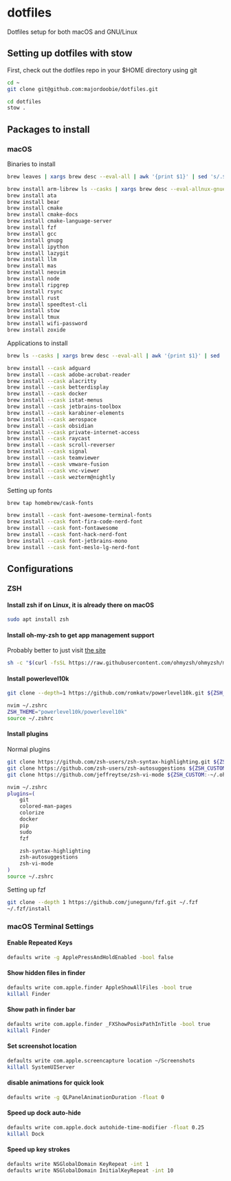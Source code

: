 # dotfiles

Dotfiles setup for both macOS and GNU/Linux

## Setting up dotfiles with stow

First, check out the dotfiles repo in your $HOME directory using git

```bash
cd ~
git clone git@github.com:majordoobie/dotfiles.git

cd dotfiles
stow .
```

## Packages to install

### macOS

Binaries to install

```bash
brew leaves | xargs brew desc --eval-all | awk '{print $1}' | sed 's/.$//' | sed 's/^/brew install /'

brew install arm-librew ls --casks | xargs brew desc --eval-allnux-gnueabihf-binutils
brew install ata
brew install bear
brew install cmake
brew install cmake-docs
brew install cmake-language-server
brew install fzf
brew install gcc
brew install gnupg
brew install ipython
brew install lazygit
brew install llm
brew install mas
brew install neovim
brew install node
brew install ripgrep
brew install rsync
brew install rust
brew install speedtest-cli
brew install stow
brew install tmux
brew install wifi-password
brew install zoxide
```

Applications to install

```bash
brew ls --casks | xargs brew desc --eval-all | awk '{print $1}' | sed 's/.$//' | sed 's/^/brew install --cask /'

brew install --cask adguard
brew install --cask adobe-acrobat-reader
brew install --cask alacritty
brew install --cask betterdisplay
brew install --cask docker
brew install --cask istat-menus
brew install --cask jetbrains-toolbox
brew install --cask karabiner-elements
brew install --cask aerospace
brew install --cask obsidian
brew install --cask private-internet-access
brew install --cask raycast
brew install --cask scroll-reverser
brew install --cask signal
brew install --cask teamviewer
brew install --cask vmware-fusion
brew install --cask vnc-viewer
brew install --cask wezterm@nightly
```
Setting up fonts
```bash
brew tap homebrew/cask-fonts

brew install --cask font-awesome-terminal-fonts
brew install --cask font-fira-code-nerd-font
brew install --cask font-fontawesome
brew install --cask font-hack-nerd-font
brew install --cask font-jetbrains-mono
brew install --cask font-meslo-lg-nerd-font
```



## Configurations

### ZSH

#### Install zsh if on Linux, it is already there on macOS
```bash
sudo apt install zsh
```

#### Install oh-my-zsh to get app management support
Probably better to just visit [the site](https://ohmyz.sh/#install)
```bash
sh -c "$(curl -fsSL https://raw.githubusercontent.com/ohmyzsh/ohmyzsh/master/tools/install.sh)"
```

#### Install powerlevel10k
```bash
git clone --depth=1 https://github.com/romkatv/powerlevel10k.git ${ZSH_CUSTOM:-$HOME/.oh-my-zsh/custom}/themes/powerlevel10k

nvim ~/.zshrc
ZSH_THEME="powerlevel10k/powerlevel10k"
source ~/.zshrc
```
#### Install plugins
Normal plugins
```bash
git clone https://github.com/zsh-users/zsh-syntax-highlighting.git ${ZSH_CUSTOM:-~/.oh-my-zsh/custom}/plugins/zsh-syntax-highlighting
git clone https://github.com/zsh-users/zsh-autosuggestions ${ZSH_CUSTOM:-~/.oh-my-zsh/custom}/plugins/zsh-autosuggestions
git clone https://github.com/jeffreytse/zsh-vi-mode ${ZSH_CUSTOM:-~/.oh-my-zsh/custom}/plugins/zsh-vi-mode

nvim ~/.zshrc
plugins=(
	git
	colored-man-pages
	colorize
	docker
	pip
	sudo
	fzf

    zsh-syntax-highlighting
    zsh-autosuggestions
    zsh-vi-mode
)
source ~/.zshrc
```
Setting up fzf 
```bash
git clone --depth 1 https://github.com/junegunn/fzf.git ~/.fzf
~/.fzf/install
```


### macOS Terminal Settings

#### Enable Repeated Keys

```bash
defaults write -g ApplePressAndHoldEnabled -bool false
```

#### Show hidden files in finder
```bash
defaults write com.apple.finder AppleShowAllFiles -bool true
killall Finder
```

#### Show path in finder bar
```bash
defaults write com.apple.finder _FXShowPosixPathInTitle -bool true
killall Finder
```

#### Set screenshot location
```bash
defaults write com.apple.screencapture location ~/Screenshots
killall SystemUIServer
```

#### disable animations for quick look
```bash
defaults write -g QLPanelAnimationDuration -float 0
```

#### Speed up dock auto-hide
```bash
defaults write com.apple.dock autohide-time-modifier -float 0.25
killall Dock
```

#### Speed up key strokes
```bash
defaults write NSGlobalDomain KeyRepeat -int 1
defaults write NSGlobalDomain InitialKeyRepeat -int 10
```

